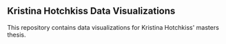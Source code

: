 ## Kristina Hotchkiss Data Visualizations

This repository contains data visualizations for Kristina Hotchkiss' masters thesis.
